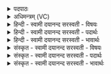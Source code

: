 <details><summary>पदपाठः</summary>

ऋजी॑ते। परि॑। वृ॒ङ्धि॒। नः॒। अश्मा॑। भ॒व॒तु॒। नः॒। त॒नू। सोमः॑। अधि॑। ब्र॒वी॒तु॒। नः॒। अदि॑तिः। शर्म॑। य॒च्छ॒तु॒। ४९।
</details>

<details><summary>अधिमन्त्रम् (VC)</summary>

- वीरा देवताः
- भारद्वाज ऋषिः
- विराडनुष्टुप्
- गान्धारः
</details>

<details><summary>हिन्दी - स्वामी दयानन्द सरस्वती  - विषयः</summary>

फिर मनुष्यों को क्या करना चाहिए, इस विषय को अगले मन्त्र में कहा है ॥
</details>

<details><summary>हिन्दी - स्वामी दयानन्द सरस्वती  - पदार्थः</summary>

पदार्थान्वयभाषाः -  हे विद्वन् पुरुष ! आप (ऋजीते) सरल व्यवहार में (नः) हमारे शरीर से रोगों को (परि, वृङ्धि) सब ओर से पृथक् कीजिए, जिससे (नः) हमारा (तनूः) शरीर (अश्मा) पत्थर के तुल्य दृढ़ (भवतु) हो, जो (सोमः) उत्तम औषधि है, उस और जो (अदितिः) पृथिवी है, उन दोनों का आप (अधि, ब्रवीतु) अधिकार उपदेश कीजिए और (नः) हमारे लिए (शर्म) सुख वा घर (यच्छतु) दीजिए ॥४९ ॥
</details>

<details><summary>हिन्दी - स्वामी दयानन्द सरस्वती  - भावार्थः</summary>

भावार्थभाषाः -  जो मनुष्य ब्रह्मचर्य, औषध, पथ्य और सुन्दर नियमों के सेवन से शरीरों की रक्षा करें तो उन के शरीर दृढ़ होवें, जैसे शरीरों का पृथिवी आदि का बना घर है, वैसे जीव का यह शरीर घर है ॥४९ ॥
</details>

<details><summary>संस्कृत - स्वामी दयानन्द सरस्वती  - विषयः</summary>

पुनर्मनुष्यैः किं कर्त्तव्यमित्याह ॥
</details>

<details><summary>संस्कृत - स्वामी दयानन्द सरस्वती  - पदार्थः</summary>

पदार्थान्वयभाषाः -  हे विद्वंस्त्वमृजीते नोऽस्माकं शरीराद् रोगान् परिवृङ्ग्धि यतो नस्तनूरश्मा भवतु, यः सोमोऽस्ति तं या चादितिरस्ति ते भवान्नोऽधि ब्रवीतु नः शर्म च यच्छतु ॥४९ ॥
</details>

<details><summary>संस्कृत - स्वामी दयानन्द सरस्वती  - भावार्थः</summary>

भावार्थभाषाः -  यदि मनुष्या ब्रह्मचर्यौषधपथ्यसुनियमसेवनेन शरीराणि रक्षेयुस्तर्हि तेषां शरीराणि दृढानि भवेयुर्यथा शरीराणां पार्थिवादि गृहमस्ति तथा जीवस्येदं गृहम् ॥४९ ॥
</details>